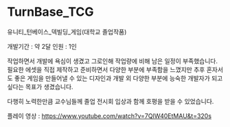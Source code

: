 # TurnBase_TCG
유니티_턴베이스_덱빌딩_게임(대학교 졸업작품)

개발기간 : 약 2달 인원 : 1인

작업하면서 개발에 욕심이 생겼고 그로인해 작업량에 비해 남은 일정이 부족했습니다. 필요한 에셋을 직접 제작하고 준비하면서 다양한 부분에 부족함을 느꼈지만 추후 혼자서도 좋은 게임을 만들어낼 수 있는 디자인과 개발 외 다양한 부분에 능숙한 개발자가 되고 싶다는 목표가 생겼습니다.

다행히 노력한만큼 교수님들께 졸업 전시회 입상과 함께 호평을 받을 수 있었습니다.

플레이 영상 : https://www.youtube.com/watch?v=7QIW40EtMAU&t=320s
